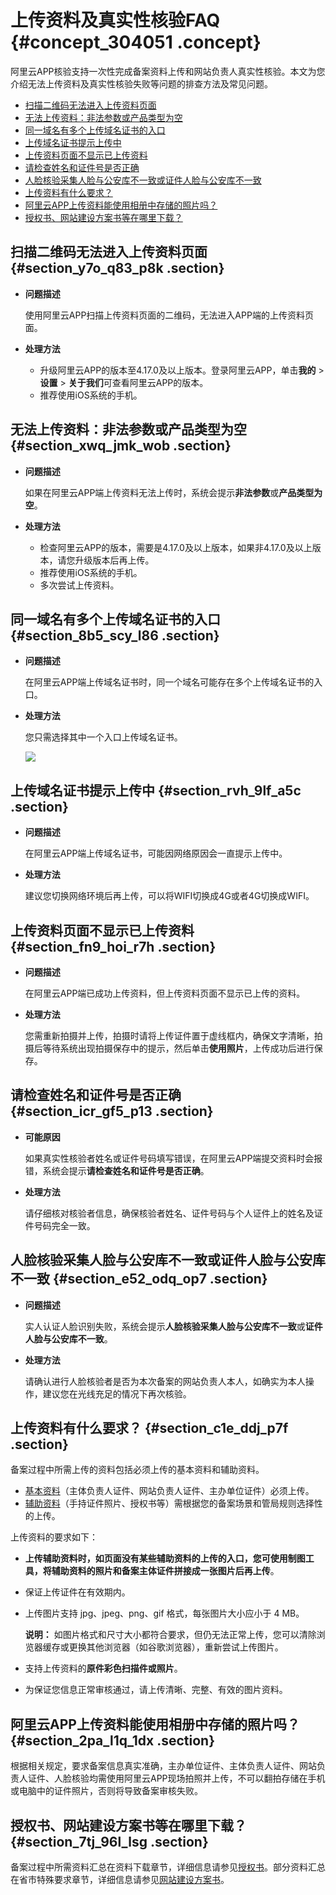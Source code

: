 # 上传资料及真实性核验FAQ {#concept_304051 .concept}

阿里云APP核验支持一次性完成备案资料上传和网站负责人真实性核验。本文为您介绍无法上传资料及真实性核验失败等问题的排查方法及常见问题。

-   [扫描二维码无法进入上传资料页面](#section_y7o_q83_p8k)
-   [无法上传资料：非法参数或产品类型为空](#section_xwq_jmk_wob)
-   [同一域名有多个上传域名证书的入口](#section_8b5_scy_l86)
-   [上传域名证书提示上传中](#section_rvh_9lf_a5c)
-   [上传资料页面不显示已上传资料](#section_fn9_hoi_r7h)
-   [请检查姓名和证件号是否正确](#section_icr_gf5_p13)
-   [人脸核验采集人脸与公安库不一致或证件人脸与公安库不一致](#section_e52_odq_op7)
-   [上传资料有什么要求？](#section_c1e_ddj_p7f)
-   [阿里云APP上传资料能使用相册中存储的照片吗？](#section_2pa_l1q_1dx)
-   [授权书、网站建设方案书等在哪里下载？](#section_7tj_96l_lsg)

## 扫描二维码无法进入上传资料页面 {#section_y7o_q83_p8k .section}

-   **问题描述** 

    使用阿里云APP扫描上传资料页面的二维码，无法进入APP端的上传资料页面。

-   **处理方法** 
    -   升级阿里云APP的版本至4.17.0及以上版本。登录阿里云APP，单击**我的** \> **设置** \> **关于我们**可查看阿里云APP的版本。
    -   推荐使用iOS系统的手机。

## 无法上传资料：非法参数或产品类型为空 {#section_xwq_jmk_wob .section}

-   **问题描述** 

    如果在阿里云APP端上传资料无法上传时，系统会提示**非法参数**或**产品类型为空**。

-   **处理方法** 
    -   检查阿里云APP的版本，需要是4.17.0及以上版本，如果非4.17.0及以上版本，请您升级版本后再上传。
    -   推荐使用iOS系统的手机。
    -   多次尝试上传资料。

## 同一域名有多个上传域名证书的入口 {#section_8b5_scy_l86 .section}

-   **问题描述** 

    在阿里云APP端上传域名证书时，同一个域名可能存在多个上传域名证书的入口。

-   **处理方法** 

    您只需选择其中一个入口上传域名证书。

    ![](http://static-aliyun-doc.oss-cn-hangzhou.aliyuncs.com/assets/img/249413/156533043954619_zh-CN.png)


## 上传域名证书提示上传中 {#section_rvh_9lf_a5c .section}

-   **问题描述** 

    在阿里云APP端上传域名证书，可能因网络原因会一直提示上传中。

-   **处理方法** 

    建议您切换网络环境后再上传，可以将WIFI切换成4G或者4G切换成WIFI。


## 上传资料页面不显示已上传资料 {#section_fn9_hoi_r7h .section}

-   **问题描述** 

    在阿里云APP端已成功上传资料，但上传资料页面不显示已上传的资料。

-   **处理方法** 

    您需重新拍摄并上传，拍摄时请将上传证件置于虚线框内，确保文字清晰，拍摄后等待系统出现拍摄保存中的提示，然后单击**使用照片**，上传成功后进行保存。


## 请检查姓名和证件号是否正确 {#section_icr_gf5_p13 .section}

-   **可能原因** 

    如果真实性核验者姓名或证件号码填写错误，在阿里云APP端提交资料时会报错，系统会提示**请检查姓名和证件号是否正确**。

-   **处理方法** 

    请仔细核对核验者信息，确保核验者姓名、证件号码与个人证件上的姓名及证件号码完全一致。


## 人脸核验采集人脸与公安库不一致或证件人脸与公安库不一致 {#section_e52_odq_op7 .section}

-   **问题描述** 

    实人认证人脸识别失败，系统会提示**人脸核验采集人脸与公安库不一致**或**证件人脸与公安库不一致**。

-   **处理方法** 

    请确认进行人脸核验者是否为本次备案的网站负责人本人，如确实为本人操作，建议您在光线充足的情况下再次核验。


## 上传资料有什么要求？ {#section_c1e_ddj_p7f .section}

备案过程中所需上传的资料包括必须上传的基本资料和辅助资料。

-   [基本资料](../cn.zh-CN/ICP备案前准备/备案所需资料.md#section_kmy_vy3_fmq)（主体负责人证件、网站负责人证件、主办单位证件）必须上传。
-   [辅助资料](../cn.zh-CN/ICP备案前准备/备案所需资料.md#section_kmy_vy3_fmq)（手持证件照片、授权书等）需根据您的备案场景和管局规则选择性的上传。

上传资料的要求如下：

-   **上传辅助资料时，如页面没有某些辅助资料的上传的入口，您可使用制图工具，将辅助资料的照片和备案主体证件拼接成一张图片后再上传**。

-   保证上传证件在有效期内。
-   上传图片支持 jpg、jpeg、png、gif 格式，每张图片大小应小于 4 MB。

    **说明：** 如图片格式和尺寸大小都符合要求，但仍无法正常上传，您可以清除浏览器缓存或更换其他浏览器（如谷歌浏览器），重新尝试上传图片。

-   支持上传资料的**原件彩色扫描件或照片**。
-   为保证您信息正常审核通过，请上传清晰、完整、有效的图片资料。

## 阿里云APP上传资料能使用相册中存储的照片吗？ {#section_2pa_l1q_1dx .section}

根据相关规定，要求备案信息真实准确，主办单位证件、主体负责人证件、网站负责人证件、人脸核验均需使用阿里云APP现场拍照并上传，不可以翻拍存储在手机或电脑中的证件照片，否则将导致备案审核失败。

## 授权书、网站建设方案书等在哪里下载？ {#section_7tj_96l_lsg .section}

备案过程中所需资料汇总在资料下载章节，详细信息请参见[授权书](../cn.zh-CN/资料下载/授权书.md#)。部分资料汇总在省市特殊要求章节，详细信息请参见[网站建设方案书](../cn.zh-CN/ICP备案前准备/学习管局规则/省市特殊要求/网站建设方案书.md#)。


